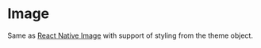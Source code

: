 # Image

Same as [React Native Image](https://reactnative.dev/docs/image) with support of
styling from the theme object.
